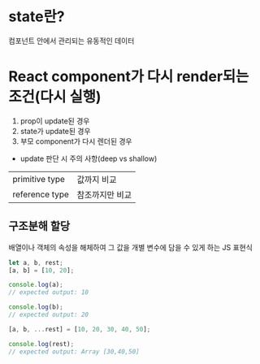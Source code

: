# state란?
컴포넌트 안에서 관리되는 유동적인 데이터  

# React component가 다시 render되는 조건(다시 실행)
1. prop이 update된 경우
2. state가 update된 경우
3. 부모 component가 다시 렌더된 경우  

* update 판단 시 주의 사항(deep vs shallow)

|||
|--|--|
|primitive type| 값까지 비교|
|reference type| 참조까지만 비교|



## 구조분해 할당
배열이나 객체의 속성을 해체하여 그 값을 개별 변수에 담을 수 있게 하는 JS 표현식  

```js
let a, b, rest;
[a, b] = [10, 20];

console.log(a);
// expected output: 10

console.log(b);
// expected output: 20

[a, b, ...rest] = [10, 20, 30, 40, 50];

console.log(rest);
// expected output: Array [30,40,50]
```
